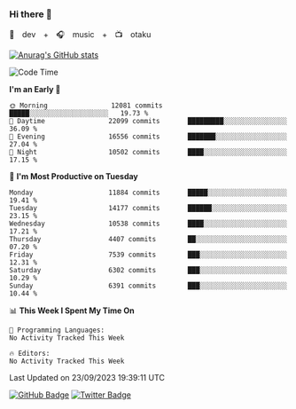 ### Hi there 👋

🚀　dev　+　🎧　music　+　📺　otaku


[![Anurag's GitHub stats](https://github-readme-stats.vercel.app/api?username=koheitasaka&count_private=true&show_icons=true&theme=monokai)](https://github.com/koheitasaka/github-readme-stats)

<!--START_SECTION:waka-->
![Code Time](http://img.shields.io/badge/Code%20Time-1%2C161%20hrs%2023%20mins-blue)

**I'm an Early 🐤** 

```text
🌞 Morning                12081 commits       █████░░░░░░░░░░░░░░░░░░░░   19.73 % 
🌆 Daytime                22099 commits       █████████░░░░░░░░░░░░░░░░   36.09 % 
🌃 Evening                16556 commits       ███████░░░░░░░░░░░░░░░░░░   27.04 % 
🌙 Night                  10502 commits       ████░░░░░░░░░░░░░░░░░░░░░   17.15 % 
```
📅 **I'm Most Productive on Tuesday** 

```text
Monday                   11884 commits       █████░░░░░░░░░░░░░░░░░░░░   19.41 % 
Tuesday                  14177 commits       ██████░░░░░░░░░░░░░░░░░░░   23.15 % 
Wednesday                10538 commits       ████░░░░░░░░░░░░░░░░░░░░░   17.21 % 
Thursday                 4407 commits        ██░░░░░░░░░░░░░░░░░░░░░░░   07.20 % 
Friday                   7539 commits        ███░░░░░░░░░░░░░░░░░░░░░░   12.31 % 
Saturday                 6302 commits        ███░░░░░░░░░░░░░░░░░░░░░░   10.29 % 
Sunday                   6391 commits        ███░░░░░░░░░░░░░░░░░░░░░░   10.44 % 
```


📊 **This Week I Spent My Time On** 

```text
💬 Programming Languages: 
No Activity Tracked This Week

🔥 Editors: 
No Activity Tracked This Week
```


 Last Updated on 23/09/2023 19:39:11 UTC
<!--END_SECTION:waka-->

[![GitHub Badge](https://img.shields.io/badge/GitHub-100000?style=for-the-badge&logo=github&logoColor=white)](https://github.com/koheitasaka)
[![Twitter Badge](https://img.shields.io/badge/Twitter-1DA1F2?style=for-the-badge&logo=twitter&logoColor=white)](https://twitter.com/sleep_asleep_)

